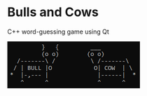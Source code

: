 # Bulls and Cows

C++ word-guessing game using Qt

![alt text](https://raw.githubusercontent.com/TacirOzdemir/Bulls-and-Cows/master/Image.png)

